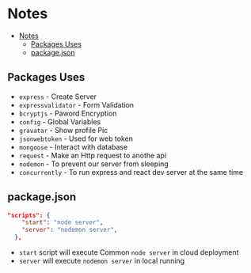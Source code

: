 # Notes
- [Notes](#notes)
  - [Packages Uses](#packages-uses)
  - [package.json](#packagejson)

## Packages Uses
- `express` - Create Server
- `expressvalidator` - Form Validation
- `bcryptjs` - Paword Encryption
- `config` - Global Variables
- `gravatar` - Show profile Pic
- `jsonwebtoken` - Used for web token
- `mongoose` - Interact with database
- `request` - Make an Http request to anothe api
- `nodemon` - To prevent our server from sleeping
- `concurrently` - To run express and react dev server at the same time

## package.json
```json
"scripts": {
    "start": "node server",
    "server": "nodemon server",
  },
```
- `start` script will execute Common `node server` in cloud deployment
- `server` will execute `nodemon server` in local running